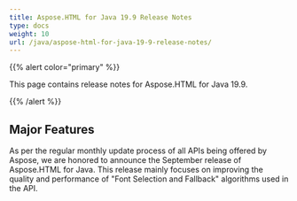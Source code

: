 ```yaml
---
title: Aspose.HTML for Java 19.9 Release Notes
type: docs
weight: 10
url: /java/aspose-html-for-java-19-9-release-notes/
---
```


{{% alert color="primary" %}} 

This page contains release notes for Aspose.HTML for Java 19.9.

{{% /alert %}} 
## **Major Features** 
As per the regular monthly update process of all APIs being offered by Aspose, we are honored to announce the September release of Aspose.HTML for Java. This release mainly focuses on improving the quality and performance of "Font Selection and Fallback" algorithms used in the API.